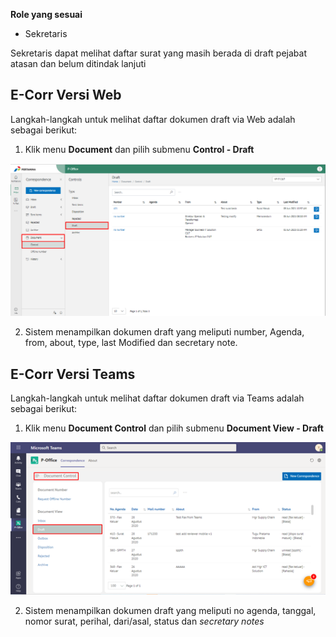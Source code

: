 **Role yang sesuai**

- Sekretaris

Sekretaris dapat melihat daftar surat yang masih berada di draft pejabat atasan dan belum ditindak lanjuti

## **E-Corr Versi Web**

Langkah-langkah untuk melihat daftar dokumen draft via Web adalah sebagai berikut:

1. Klik menu **Document** dan pilih submenu **Control - Draft**

![gambar](DocumentControl/DC_Web/02MM02.png)

2. Sistem menampilkan dokumen draft yang meliputi number, Agenda, from, about, type, last Modified dan secretary note.


## **E-Corr Versi Teams**

Langkah-langkah untuk melihat daftar dokumen draft via Teams adalah sebagai berikut:

1. Klik menu **Document Control** dan pilih submenu **Document View - Draft**

![gambar](DocumentControl/DC_Teams/DC02.png)

2. Sistem menampilkan dokumen draft yang meliputi no agenda, tanggal, nomor surat, perihal, dari/asal, status dan *secretary notes*